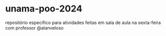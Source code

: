 # unama-poo-2024
repositório especifico para atividades feitas em sala de aula na sexta-feira com professor @alanveloso
